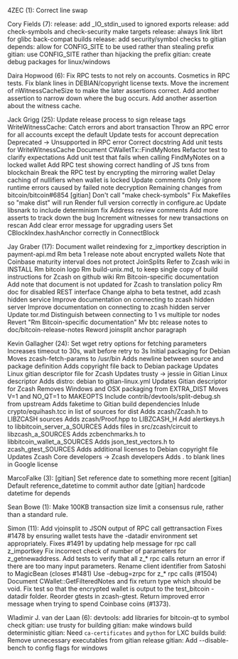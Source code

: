 4ZEC (1):
      Correct line swap

Cory Fields (7):
      release: add _IO_stdin_used to ignored exports
      release: add check-symbols and check-security make targets
      release: always link librt for glibc back-compat builds
      release: add security/symbol checks to gitian
      depends: allow for CONFIG_SITE to be used rather than stealing prefix
      gitian: use CONFIG_SITE rather than hijacking the prefix
      gitian: create debug packages for linux/windows

Daira Hopwood (6):
      Fix RPC tests to not rely on accounts.
      Cosmetics in RPC tests.
      Fix blank lines in DEBIAN/copyright license texts.
      Move the increment of nWitnessCacheSize to make the later assertions correct.
      Add another assertion to narrow down where the bug occurs.
      Add another assertion about the witness cache.

Jack Grigg (25):
      Update release process to sign release tags
      WriteWitnessCache: Catch errors and abort transaction
      Throw an RPC error for all accounts except the default
      Update tests for account deprecation
      Deprecated -> Unsupported in RPC error
      Correct docstring
      Add unit tests for WriteWitnessCache
      Document CWalletTx::FindMyNotes
      Refactor test to clarify expectations
      Add unit test that fails when calling FindMyNotes on a locked wallet
      Add RPC test showing correct handling of JS txns from blockchain
      Break the RPC test by encrypting the mirroring wallet
      Delay caching of nullifiers when wallet is locked
      Update comments
      Only ignore runtime errors caused by failed note decryption
      Remaining changes from bitcoin/bitcoin#6854
      [gitian] Don't call "make check-symbols"
      Fix Makefiles so "make dist" will run
      Render full version correctly in configure.ac
      Update libsnark to include determinism fix
      Address review comments
      Add more asserts to track down the bug
      Increment witnesses for new transactions on rescan
      Add clear error message for upgrading users
      Set CBlockIndex.hashAnchor correctly in ConnectBlock

Jay Graber (17):
      Document wallet reindexing for z_importkey description in payment-api.md
      Rm beta 1 release note about encrypted wallets
      Note that Coinbase maturity interval does not protect JoinSplits
      Refer to Zcash wiki in INSTALL
      Rm bitcoin logo
      Rm build-unix.md, to keep single copy of build instructions for Zcash on github wiki
      Rm Bitcoin-specific documentation
      Add note that document is not updated for Zcash to translation policy
      Rm doc for disabled REST interface
      Change alpha to beta testnet, add zcash hidden service
      Improve documentation on connecting to zcash hidden server
      Improve documentation on connecting to zcash hidden server
      Update tor.md
      Distinguish between connecting to 1 vs multiple tor nodes
      Revert "Rm Bitcoin-specific documentation"
      Mv btc release notes to doc/bitcoin-release-notes
      Reword joinsplit anchor paragraph

Kevin Gallagher (24):
      Set wget retry options for fetching parameters
      Increases timeout to 30s, wait before retry to 3s
      Initial packaging for Debian
      Moves zcash-fetch-params to /usr/bin
      Adds newline between source and package definition
      Adds copyright file back to Debian package
      Updates Linux gitian descriptor file for Zcash
      Updates trusty -> jessie in Gitian Linux descriptor
      Adds distro: debian to gitian-linux.yml
      Updates Gitian descriptor for Zcash
      Removes Windows and OSX packaging from EXTRA_DIST
      Moves V=1 and NO_QT=1 to MAKEOPTS
      Include contrib/devtools/split-debug.sh from upstream
      Adds faketime to Gitian build dependencies
      Inlude crypto/equihash.tcc in list of sources for dist
      Adds zcash/Zcash.h to LIBZCASH sources
      Adds zcash/Proof.hpp to LIBZCASH_H
      Add alertkeys.h to libbitcoin_server_a_SOURCES
      Adds files in src/zcash/circuit to libzcash_a_SOURCES
      Adds zcbenchmarks.h to libbitcoin_wallet_a_SOURCES
      Adds json_test_vectors.h to zcash_gtest_SOURCES
      Adds additional licenses to Debian copyright file
      Updates Zcash Core developers -> Zcash developers
      Adds . to blank lines in Google license

MarcoFalke (3):
      [gitian] Set reference date to something more recent
      [gitian] Default reference_datetime to commit author date
      [gitian] hardcode datetime for depends

Sean Bowe (1):
      Make 100KB transaction size limit a consensus rule, rather than a standard rule.

Simon (11):
      Add vjoinsplit to JSON output of RPC call gettransaction
      Fixes #1478 by ensuring wallet tests have the -datadir environment set appropriately.
      Fixes #1491 by updating help message for rpc call z_importkey
      Fix incorrect check of number of parameters for z_getnewaddress.
      Add tests to verify that all z_* rpc calls return an error if there are too many input parameters.
      Rename client identifier from Satoshi to MagicBean (closes #1481)
      Use -debug=zrpc for z_* rpc calls (#1504)
      Document CWallet::GetFilteredNotes and fix return type which should be void.
      Fix test so that the encrypted wallet is output to the test_bitcoin -datadir folder.
      Reorder gtests in zcash-gtest.
      Return improved error message when trying to spend Coinbase coins (#1373).

Wladimir J. van der Laan (6):
      devtools: add libraries for bitcoin-qt to symbol check
      gitian: use trusty for building
      gitian: make windows build deterministic
      gitian: Need `ca-certificates` and `python` for LXC builds
      build: Remove unnecessary executables from gitian release
      gitian: Add --disable-bench to config flags for windows

